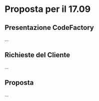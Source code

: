 # Proposta per il 17.09

## Presentazione CodeFactory

...

## Richieste del Cliente

...

## Proposta

...